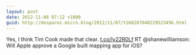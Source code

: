 ```yaml
---
layout: post
date: 2012-11-08 07:12 +1000
guid: http://desparoz.micro.blog/2012/11/07/t266287048229523456.html
---
```

Yes, I think Tim Cook made that clear. [t.co/ly22R0Lf](http://t.co/ly22R0Lf) RT @shanewilliamson: Will Apple approve a Google built mapping app for iOS?
